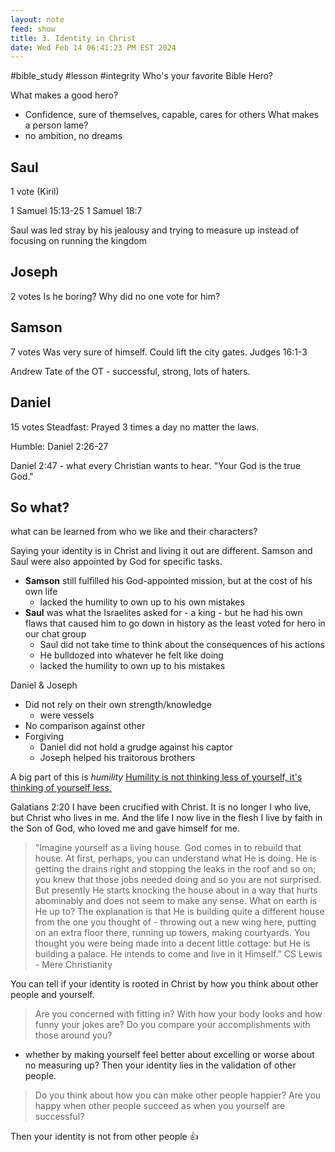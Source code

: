 ```yaml
---
layout: note
feed: show
title: 3. Identity in Christ
date: Wed Feb 14 06:41:23 PM EST 2024
---
```

#bible_study #lesson  #integrity 
Who's your favorite Bible Hero?

What makes a good hero?
* Confidence, sure of themselves, capable, cares for others
What makes a person lame?
* no ambition, no dreams

## Saul
1 vote (Kiril)

1 Samuel 15:13-25
1 Samuel 18:7

Saul was led stray by his jealousy and trying to measure up instead of focusing on running the kingdom

## Joseph
2 votes
Is he boring? Why did no one vote for him?

## Samson
7 votes
Was very sure of himself.
Could lift the city gates. Judges 16:1-3

Andrew Tate of the OT - successful, strong, lots of haters.
## Daniel
15 votes
Steadfast: Prayed 3 times a day no matter the laws.

Humble: Daniel 2:26-27

Daniel 2:47 - what every Christian wants to hear. "Your God is the true God."

## So what?
what can be learned from who we like and their characters?

Saying your identity is in Christ and living it out are different.
Samson and Saul were also appointed by God for specific tasks.
* **Samson** still fulfilled his God-appointed mission, but at the cost of his own life
	* lacked the humility to own up to his own mistakes
* **Saul** was what the Israelites asked for - a king - but he had his own flaws that caused him to go down in history as the least voted for hero in our chat group
	* Saul did not take time to think about the consequences of his actions
	* He bulldozed into whatever he felt like doing
	* lacked the humility to own up to his mistakes

Daniel & Joseph
* Did not rely on their own strength/knowledge
	* were vessels
* No comparison against other
* Forgiving 
	* Daniel did not hold a grudge against his captor
	* Joseph helped his traitorous brothers


A big part of this is *humility* 
[Humility is not thinking less of yourself, it's thinking of yourself less.](https://www.azquotes.com/quote/174171)

Galatians 2:20
I have been crucified with Christ. It is no longer I who live, but Christ who lives in me. And the life I now live in the flesh I live by faith in the Son of God, who loved me and gave himself for me.

>"Imagine yourself as a living house. God comes in to rebuild that house. At first, perhaps, you can understand what He is doing. He is getting the drains right and stopping the leaks in the roof and so on; you knew that those jobs needed doing and so you are not surprised. But presently He starts knocking the house about in a way that hurts abominably and does not seem to make any sense. What on earth is He up to? The explanation is that He is building quite a different house from the one you thought of - throwing out a new wing here, putting on an extra floor there, running up towers, making courtyards. You thought you were being made into a decent little cottage: but He is building a palace. He intends to come and live in it Himself.”
  CS Lewis - Mere Christianity

You can tell if your identity is rooted in Christ by how you think about other people and yourself.

>Are you concerned with fitting in? 
 With how your body looks and how funny your jokes are?
 Do you compare your accomplishments with those around you? 
 * whether by making yourself feel better about excelling or worse about no measuring up?
 Then your identity lies in the validation of other people.

>Do you think about how you can make other people happier?
  Are you happy when other people succeed as when you yourself are successful?
  
  Then your identity is not from other people :thumbsup:
 

  
